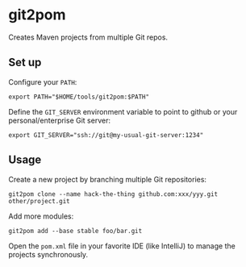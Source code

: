 git2pom
======

Creates Maven projects from multiple Git repos.

Set up
------

Configure your `PATH`:

    export PATH="$HOME/tools/git2pom:$PATH"

Define the `GIT_SERVER` environment variable to point to github or your personal/enterprise Git server:

    export GIT_SERVER="ssh://git@my-usual-git-server:1234"

Usage
------

Create a new project by branching multiple Git repositories:

    git2pom clone --name hack-the-thing github.com:xxx/yyy.git other/project.git

Add more modules:

    git2pom add --base stable foo/bar.git

Open the `pom.xml` file in your favorite IDE (like IntelliJ) to manage the projects synchronously.
